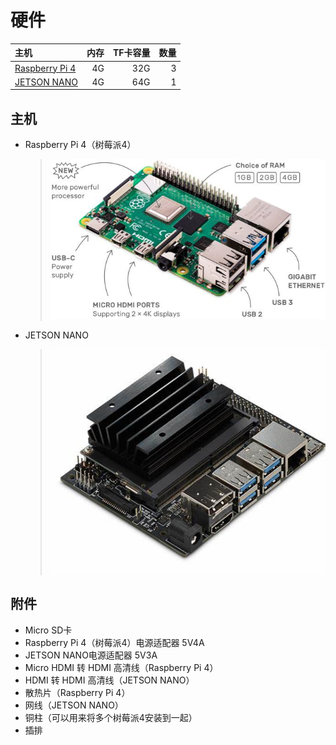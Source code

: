 # 硬件

| 主机                                                                                 | 内存   | TF卡容量 | 数量 |
| :---                                                                                | ----:  | ----:  | ---:|
| [Raspberry Pi 4](https://www.raspberrypi.org/products/raspberry-pi-4-model-b/)      | 4G     | 32G    | 3   |
| [JETSON NANO](https://developer.nvidia.com/embedded/jetson-nano)                    | 4G     | 64G    | 1   |

## 主机
* Raspberry Pi 4（树莓派4）
    > ![](images/raspberry-pi4.jpeg)

* JETSON NANO
    > ![](images/jetson-nano.jpeg)

## 附件
* Micro SD卡
* Raspberry Pi 4（树莓派4）电源适配器   5V4A
* JETSON NANO电源适配器   5V3A
* Micro HDMI 转 HDMI 高清线（Raspberry Pi 4）
* HDMI 转 HDMI 高清线（JETSON NANO）
* 散热片（Raspberry Pi 4）
* 网线（JETSON NANO）
* 铜柱（可以用来将多个树莓派4安装到一起）
* 插排

